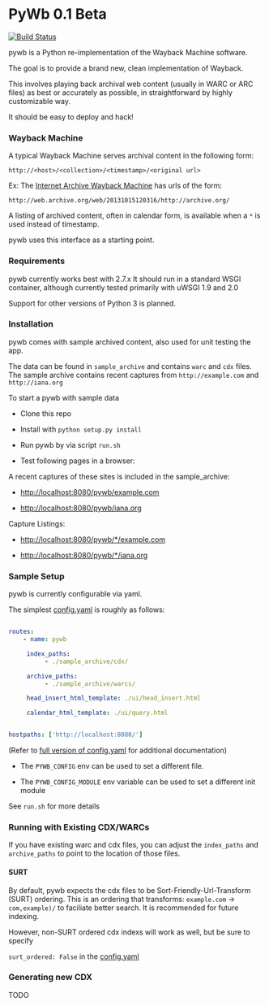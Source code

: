PyWb 0.1 Beta
==============

[![Build Status](https://travis-ci.org/ikreymer/pywb.png?branch=master)](https://travis-ci.org/ikreymer/pywb)

pywb is a Python re-implementation of the Wayback Machine software.

The goal is to provide a brand new, clean implementation of Wayback.

This involves playing back archival web content (usually in WARC or ARC files) as best or accurately
as possible, in straightforward by highly customizable way.

It should be easy to deploy and hack!


### Wayback Machine

A typical Wayback Machine serves archival content in the following form:

`http://<host>/<collection>/<timestamp>/<original url>`


Ex: The [Internet Archive Wayback Machine][1] has urls of the form:

`http://web.archive.org/web/20131015120316/http://archive.org/`


A listing of archived content, often in calendar form, is available when a `*` is used instead of timestamp.

pywb uses this interface as a starting point.


### Requirements

pywb currently works best with 2.7.x
It should run in a standard WSGI container, although currently
tested primarily with uWSGI 1.9 and 2.0

Support for other versions of Python 3 is planned.


### Installation

pywb comes with sample archived content, also used
for unit testing the app.

The data can be found in `sample_archive` and contains
`warc` and `cdx` files. The sample archive contains
recent captures from `http://example.com` and `http://iana.org`


To start a pywb with sample data

- Clone this repo

- Install with `python setup.py install`

- Run pywb by via script `run.sh`

- Test following pages in a browser:

A recent captures of these sites is included in the sample_archive:

* [http://localhost:8080/pywb/example.com](http://localhost:8080/pywb/example.com)

* [http://localhost:8080/pywb/iana.org](http://localhost:8080/pywb/iana.org)

Capture Listings:

* [http://localhost:8080/pywb/*/example.com](http://localhost:8080/pywb/*/example.com)

* [http://localhost:8080/pywb/*/iana.org](http://localhost:8080/pywb/*/iana.org)



### Sample Setup

pywb is currently configurable via yaml.

The simplest [config.yaml](config.yaml) is roughly as follows:

``` yaml

routes:
    - name: pywb

     index_paths:
          - ./sample_archive/cdx/

     archive_paths:
          - ./sample_archive/warcs/

     head_insert_html_template: ./ui/head_insert.html

     calendar_html_template: ./ui/query.html


hostpaths: ['http://localhost:8080/']

```


(Refer to [full version of config.yaml](config.yaml) for additional documentation)




* The `PYWB_CONFIG` env can be used to set a different file.

* The `PYWB_CONFIG_MODULE` env variable can be used to set a different init module

See `run.sh` for more details


### Running with Existing CDX/WARCs

If you have existing warc and cdx files, you can adjust the `index_paths` and `archive_paths` to point to
the location of those files.

#### SURT

By default, pywb expects the cdx files to be Sort-Friendly-Url-Transform (SURT) ordering. This is an ordering
that transforms: `example.com` -> `com,example)/` to faciliate better search. It is recommended for future indexing.

However, non-SURT ordered cdx indexs will work as well, but be sure to specify

`surt_ordered: False` in the [config.yaml](config.yaml)


### Generating new CDX

TODO







  [1]: https://archive.org/web/
